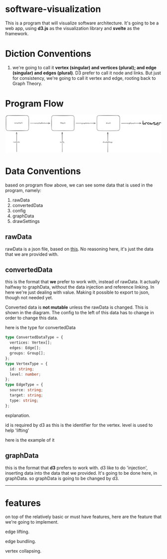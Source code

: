 # software-visualization

This is a program that will visualize software architecture. It's going to be a web app, using **d3.js** as the visualization library and **svelte** as the framework.

# Diction Conventions

1. we're going to call it **vertex (singular) and vertices (plural); and edge (singular) and edges (plural)**. D3 prefer to call it node and links. But just for consistency, we're going to call it vertex and edge, rooting back to Graph Theory.

# Program Flow

![Alt text](image.png)

# Data Conventions

based on program flow above, we can see some data that is used in the program, namely:

1. rawData
2. convertedData
3. config
4. graphData
5. drawSettings

## rawData

rawData is a json file, based on [this](https://github.com/rsatrioadi/classviz/tree/main/data). No reasoning here, it's just the data that we are provided with.

## convertedData

this is the format that **we** prefer to work with, instead of rawData. It actually halfway to graphData, without the data injection and reference linking. In here we're just dealing with value. Making it possible to export to json, though not needed yet.

Converted data is **not mutable** unless the rawData is changed. This is shown in the diagram. The config to the left of this data has to change in order to change this data.

here is the type for convertedData

```typescript
type ConvertedDataType = {
  vertices: Vertex[];
  edges: Edge[];
  groups: Group[];
};
type VertexType = {
  id: string;
  level: number;
};
type EdgeType = {
  source: string;
  target: string;
  type: string;
};
```

explanation.

id is required by d3 as this is the identifier for the vertex. level is used to help 'lifting'

here is the example of it

## graphData

this is the format that **d3** prefers to work with.
d3 like to do 'injection', inserting data into the data that we provided. It's going to be done here, in graphData. so graphData is going to be changed by d3.

---

# features

on top of the relatively basic or must have features, here are the feature that we're going to implement.

edge lifting.

edge bundling.

vertex collapsing.
